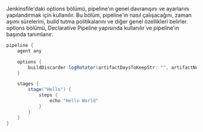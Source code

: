 Jenkinsfile'daki options bölümü, pipeline'ın genel davranışını ve ayarlarını yapılandırmak için kullanılır. Bu bölüm, pipeline'ın nasıl çalışacağını, zaman aşımı sürelerini, build tutma politikalarını ve diğer genel özellikleri belirler. options bölümü, Declarative Pipeline yapısında kullanılır ve pipeline'ın başında tanımlanır.

``` groovy
pipeline {
    agent any

    options {
        buildDiscarder logRotator(artifactDaysToKeepStr: "", artifactNumToKeepStr: "", daysToKeepStr: "30", numToKeepStr: "2")
    }

    stages {
        stage("Hello") {
            steps {
                echo "Hello World"
            }
        }
    }
}